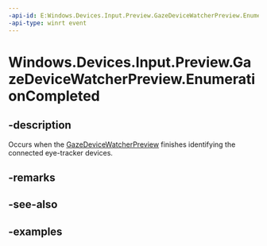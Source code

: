 ```yaml
---
-api-id: E:Windows.Devices.Input.Preview.GazeDeviceWatcherPreview.EnumerationCompleted
-api-type: winrt event
---
```


<!-- Event syntax.
public event TypedEventHandler EnumerationCompleted<GazeDeviceWatcherPreview,  object>
-->

# Windows.Devices.Input.Preview.GazeDeviceWatcherPreview.EnumerationCompleted

## -description
Occurs when the [GazeDeviceWatcherPreview](gazedevicewatcherpreview.md) finishes identifying the connected eye-tracker devices.

## -remarks

## -see-also

## -examples

